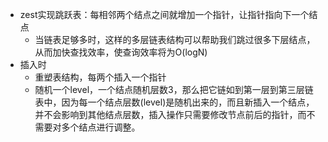 + zest实现跳跃表：每相邻两个结点之间就增加一个指针，让指针指向下一个结点
  + 当链表足够多时，这样的多层链表结构可以帮助我们跳过很多下层结点，从而加快查找效率，使查询效率将为O(logN)
+ 插入时
  + 重塑表结构，每两个插入一个指针
  + 随机一个level，一个结点随机层数3，那么把它链如到第一层到第三层链表中，因为每一个结点层数(level)是随机出来的，而且新插入一个结点，并不会影响到其他结点层数，插入操作只需要修改节点前后的指针，而不需要对多个结点进行调整。
